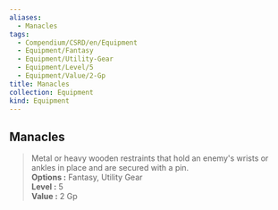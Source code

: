 ```yaml
---
aliases:
  - Manacles
tags:
  - Compendium/CSRD/en/Equipment
  - Equipment/Fantasy
  - Equipment/Utility-Gear
  - Equipment/Level/5
  - Equipment/Value/2-Gp
title: Manacles
collection: Equipment
kind: Equipment
---
```

## Manacles  
  
>Metal or heavy wooden restraints that hold an enemy's wrists or ankles in place and are secured with a pin.  
> **Options :** Fantasy, Utility Gear  
> **Level :** 5  
> **Value :** 2 Gp
